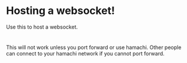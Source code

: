 
# Hosting a websocket!

Use this to host a websocket.
#
This will not work unless you port forward or use hamachi. Other people can connect to your hamachi network if you cannot port forward.